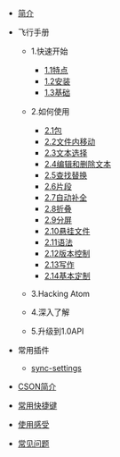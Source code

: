 -   [简介](README.md)
-   飞行手册

    -   1.快速开始

        -   [1.1特点](docs/flight-manual/1.1特点.md)
        -   [1.2安装](docs/flight-manual/1.2安装.md)
        -   [1.3基础](docs/flight-manual/1.3基础.md)

    -   2.如何使用

        -   [2.1包](docs/flight-manual/2.1包.md)
        -   [2.2文件内移动](docs/flight-manual/2.2文件内移动.md)
        -   [2.3文本选择](docs/flight-manual/2.3文本选择.md)
        -   [2.4编辑和删除文本](docs/flight-manual/2.4编辑和删除文本.md)
        -   [2.5查找替换](docs/flight-manual/2.5查找替换.md)
        -   [2.6片段](docs/flight-manual/2.6片段.md)
        -   [2.7自动补全](docs/flight-manual/2.7自动补全.md)
        -   [2.8折叠](docs/flight-manual/2.8折叠.md)
        -   [2.9分屏](docs/flight-manual/2.9分屏.md)
        -   [2.10悬挂文件](docs/flight-manual/2.10悬挂文件.md)
        -   [2.11语法](docs/flight-manual/2.11语法.md)
        -   [2.12版本控制](docs/flight-manual/2.12版本控制.md)
        -   [2.13写作](docs/flight-manual/2.13写作.md)
        -   [2.14基本定制](docs/flight-manual/2.14基本定制.md)

    -   3.Hacking Atom
    -   4.深入了解
    -   5.升级到1.0API

-   常用插件

    -   [sync-settings](docs/plugins/sync-settings.md)

-   [CSON简介](docs/CSON简介.md)
-   [常用快捷键](docs/shortkeys.md)
-   [使用感受](docs/使用感受.md)
-   [常见问题](docs/faq.md)
